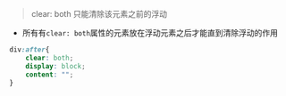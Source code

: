 > clear: both  只能清除该元素之前的浮动   
- 所有有`clear: both`属性的元素放在浮动元素之后才能直到清除浮动的作用   
```CSS
div:after{
    clear: both;
    display: block;
    content: "";
}
```